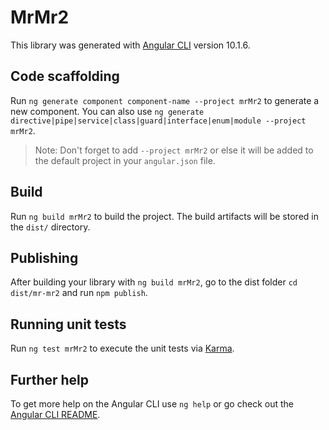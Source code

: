 # MrMr2

This library was generated with [Angular CLI](https://github.com/angular/angular-cli) version 10.1.6.

## Code scaffolding

Run `ng generate component component-name --project mrMr2` to generate a new component. You can also use `ng generate directive|pipe|service|class|guard|interface|enum|module --project mrMr2`.
> Note: Don't forget to add `--project mrMr2` or else it will be added to the default project in your `angular.json` file. 

## Build

Run `ng build mrMr2` to build the project. The build artifacts will be stored in the `dist/` directory.

## Publishing

After building your library with `ng build mrMr2`, go to the dist folder `cd dist/mr-mr2` and run `npm publish`.

## Running unit tests

Run `ng test mrMr2` to execute the unit tests via [Karma](https://karma-runner.github.io).

## Further help

To get more help on the Angular CLI use `ng help` or go check out the [Angular CLI README](https://github.com/angular/angular-cli/blob/master/README.md).
